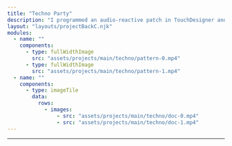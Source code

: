 ```yaml
---
title: "Techno Party"
description: "I programmed an audio-reactive patch in TouchDesigner and performed it live for a house party. I interfaced with this tool via a Behringer X32 Digital Mixer, using the sliders to switch between and tweak visuals. I also designed and distributed digital tickets."
layout: "layouts/projectBackC.njk"
modules:
  - name: ""
    components:
      - type: fullWidthImage
        src: "assets/projects/main/techno/pattern-0.mp4"
      - type: fullWidthImage
        src: "assets/projects/main/techno/pattern-1.mp4"
  - name: ""
    components:
      - type: imageTile
        data:
          rows:
            - images:
                - src: "assets/projects/main/techno/doc-0.mp4"
                - src: "assets/projects/main/techno/doc-1.mp4"
---
```


---
